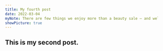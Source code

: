 ```yaml
---
title: My fourth post
date: 2022-03-04
myNote: There are few things we enjoy more than a beauty sale — and well, if you're reading this right now, chances are you're in the same boat. Welcome aboard! Lucky for us, beauty sales happen on a weekly basis. Sure, huge seasonal events.
showPicture: true
---
```


<section class="section">
<div class="container">
<h1 class="title">This is my second post.</h1>
</div>
</section>